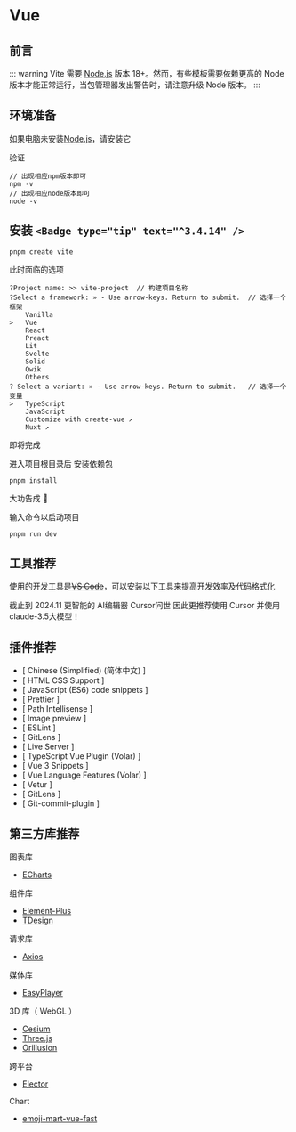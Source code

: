 # Vue

## 前言

::: warning
Vite 需要 [Node.js](https://nodejs.org/en/) 版本 18+。然而，有些模板需要依赖更高的 Node 版本才能正常运行，当包管理器发出警告时，请注意升级 Node 版本。
:::

## 环境准备

如果电脑未安装[Node.js](https://nodejs.org/en/)，请安装它

验证

```
// 出现相应npm版本即可
npm -v
// 出现相应node版本即可
node -v
```

## 安装 `<Badge type="tip" text="^3.4.14" />`

```
pnpm create vite
```

此时面临的选项

```
?Project name: >> vite-project	// 构建项目名称
?Select a framework: » - Use arrow-keys. Return to submit.	// 选择一个框架
    Vanilla
>   Vue
    React
    Preact
    Lit
    Svelte
    Solid
    Qwik
    Others
? Select a variant: » - Use arrow-keys. Return to submit.	// 选择一个变量
>   TypeScript
    JavaScript
    Customize with create-vue ↗
    Nuxt ↗

```

即将完成

进入项目根目录后 安装依赖包

```
pnpm install
```

大功告成 🎉

输入命令以启动项目

```
pnpm run dev
```

## 工具推荐

使用的开发工具是[~~VS Code~~](https://code.visualstudio.com/)，可以安装以下工具来提高开发效率及代码格式化

截止到 2024.11 更智能的 AI编辑器 Cursor问世 因此更推荐使用 Cursor 并使用 claude-3.5大模型！

## 插件推荐

- [ Chinese (Simplified) (简体中文) ]
- [ HTML CSS Support ]
- [ JavaScript (ES6) code snippets ]
- [ Prettier ]
- [ Path Intellisense ]
- [ Image preview ]
- [ ESLint ]
- [ GitLens ]
- [ Live Server ]
- [ TypeScript Vue Plugin (Volar) ]
- [ Vue 3 Snippets ]
- [ Vue Language Features (Volar) ]
- [ Vetur ]
- [ GitLens ]
- [ Git-commit-plugin ]

## 第三方库推荐

图表库

- [ECharts](https://echarts.apache.org/zh/index.html "一个基于 JavaScript 的开源可视化图表库")

组件库

- [Element-Plus](https://element-plus.gitee.io/zh-CN/ "基于Vue3 面向设计师和开发者的组件库")
- [TDesign](https://element-plus.gitee.io/zh-CN/ "覆盖多端 功能更强的 Vue3组件库")

请求库

- [Axios](https://www.javasoho.com/axios/index.html "一个基于 promise 的 HTTP 库")

媒体库

- [EasyPlayer](http://open.tsingsee.com/sdk/easyplayer/ "一款流媒体播放器系列项目")

3D 库（ WebGL ）

- [Cesium](https://cesium.com/ "3D 地理空间平台")
- [Three.js](http://www.webgl3d.cn/ "基于原生WebGL封装运行的三维引擎库")
- [Orillusion](https://www.orillusion.com/ "次时代 WebGPU 引擎")

跨平台

- [Elector](https://electronjs.p2hp.com/ "构建跨平台桌面应用程序")

Chart

- [emoji-mart-vue-fast](https://www.npmjs.com/package/emoji-mart-vue-fast/ "emoji表情包选择器")

